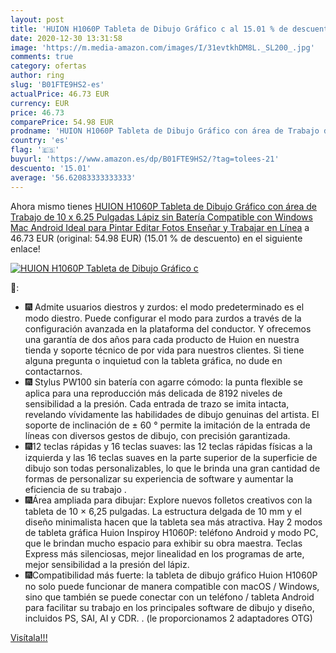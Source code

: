 ```yaml
---
layout: post
title: 'HUION H1060P Tableta de Dibujo Gráfico c al 15.01 % de descuento'
date: 2020-12-30 13:31:58
image: 'https://m.media-amazon.com/images/I/31evtkhDM8L._SL200_.jpg'
comments: true
category: ofertas
author: ring
slug: 'B01FTE9HS2-es'
actualPrice: 46.73 EUR
currency: EUR
price: 46.73
comparePrice: 54.98 EUR
prodname: 'HUION H1060P Tableta de Dibujo Gráfico con área de Trabajo de 10 x 6.25 Pulgadas  Lápiz sin Batería  Compatible con Windows Mac Android  Ideal para Pintar  Editar  Fotos  Enseñar y Trabajar en Línea'
country: 'es'
flag: '🇪🇸'
buyurl: 'https://www.amazon.es/dp/B01FTE9HS2/?tag=tolees-21'
descuento: '15.01'
average: '56.62083333333333'
---
```


Ahora mismo tienes [HUION H1060P Tableta de Dibujo Gráfico con área de Trabajo de 10 x 6.25 Pulgadas  Lápiz sin Batería  Compatible con Windows Mac Android  Ideal para Pintar  Editar  Fotos  Enseñar y Trabajar en Línea](https://www.amazon.es/dp/B01FTE9HS2/?tag=tolees-21) a 46.73 EUR (original: 54.98 EUR) (15.01 %  de descuento) en el siguiente enlace!

[![HUION H1060P Tableta de Dibujo Gráfico c](https://m.media-amazon.com/images/I/31evtkhDM8L._SL200_.jpg)](https://www.amazon.es/dp/B01FTE9HS2/?tag=tolees-21)

🔎:

- 🎆 Admite usuarios diestros y zurdos: el modo predeterminado es el modo diestro. Puede configurar el modo para zurdos a través de la configuración avanzada en la plataforma del conductor. Y ofrecemos una garantía de dos años para cada producto de Huion en nuestra tienda y soporte técnico de por vida para nuestros clientes. Si tiene alguna pregunta o inquietud con la tableta gráfica, no dude en contactarnos.
- 🎆 Stylus PW100 sin batería con agarre cómodo: la punta flexible se aplica para una reproducción más delicada de 8192 niveles de sensibilidad a la presión. Cada entrada de trazo se imita intacta, revelando vívidamente las habilidades de dibujo genuinas del artista. El soporte de inclinación de ± 60 ° permite la imitación de la entrada de líneas con diversos gestos de dibujo, con precisión garantizada.
- 🎆12 teclas rápidas y 16 teclas suaves: las 12 teclas rápidas físicas a la izquierda y las 16 teclas suaves en la parte superior de la superficie de dibujo son todas personalizables, lo que le brinda una gran cantidad de formas de personalizar su experiencia de software y aumentar la eficiencia de su trabajo .
- 🎆Área ampliada para dibujar: Explore nuevos folletos creativos con la tableta de 10 × 6,25 pulgadas. La estructura delgada de 10 mm y el diseño minimalista hacen que la tableta sea más atractiva. Hay 2 modos de tableta gráfica Huion Inspiroy H1060P: teléfono Android y modo PC, que le brindan mucho espacio para exhibir su obra maestra. Teclas Express más silenciosas, mejor linealidad en los programas de arte, mejor sensibilidad a la presión del lápiz.
- 🎆Compatibilidad más fuerte: la tableta de dibujo gráfico Huion H1060P no solo puede funcionar de manera compatible con macOS / Windows, sino que también se puede conectar con un teléfono / tableta Android para facilitar su trabajo en los principales software de dibujo y diseño, incluidos PS, SAI, AI y CDR. . (le proporcionamos 2 adaptadores OTG)

[Visítala!!!](https://www.amazon.es/dp/B01FTE9HS2/?tag=tolees-21)
